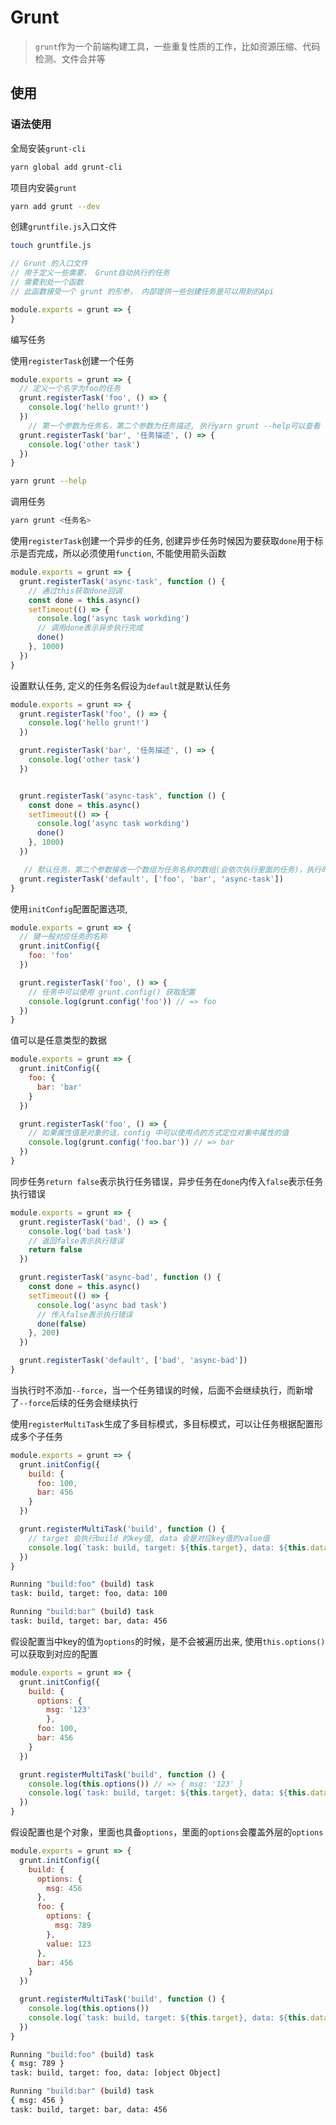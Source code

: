 # Grunt

> `grunt`作为一个前端构建工具，一些重复性质的工作，比如资源压缩、代码检测、文件合并等

## 使用

### 语法使用

全局安装`grunt-cli`

```bash
yarn global add grunt-cli
```

项目内安装`grunt`

```bash
yarn add grunt --dev
```

创建`gruntfile.js`入口文件

```bash
touch gruntfile.js
```

```js
// Grunt 的入口文件
// 用于定义一些需要， Grunt自动执行的任务
// 需要到处一个函数
// 此函数接受一个 grunt 的形参， 内部提供一些创建任务是可以用到的Api

module.exports = grunt => {
}
```

编写任务

使用`registerTask`创建一个任务

```js
module.exports = grunt => {
  // 定义一个名字为foo的任务
  grunt.registerTask('foo', () => {
    console.log('hello grunt!')
  })
	// 第一个参数为任务名，第二个参数为任务描述, 执行yarn grunt --help可以查看
  grunt.registerTask('bar', '任务描述', () => {
    console.log('other task')
  })
}
```

```bash
yarn grunt --help
```

调用任务

```js
yarn grunt <任务名>
```

使用`registerTask`创建一个异步的任务, 创建异步任务时候因为要获取`done`用于标示是否完成，所以必须使用`function`, 不能使用箭头函数

```js
module.exports = grunt => {
  grunt.registerTask('async-task', function () {
    // 通过this获取done回调
    const done = this.async()
    setTimeout(() => {
      console.log('async task workding')
      // 调用done表示异步执行完成
      done()
    }, 1000)
  })
}
```

设置默认任务, 定义的任务名假设为`default`就是默认任务

```js
module.exports = grunt => {
  grunt.registerTask('foo', () => {
    console.log('hello grunt!')
  })

  grunt.registerTask('bar', '任务描述', () => {
    console.log('other task')
  })


  grunt.registerTask('async-task', function () {
    const done = this.async()
    setTimeout(() => {
      console.log('async task workding')
      done()
    }, 1000)
  })

   // 默认任务，第二个参数接收一个数组为任务名称的数组(会依次执行里面的任务)，执行时不指定任务名就会执行default
  grunt.registerTask('default', ['foo', 'bar', 'async-task'])
}
```

使用`initConfig`配置配置选项,

```js
module.exports = grunt => {
  // 键一般对应任务的名称
  grunt.initConfig({
    foo: 'foo'
  })

  grunt.registerTask('foo', () => {
    // 任务中可以使用 grunt.config() 获取配置
    console.log(grunt.config('foo')) // => foo
  })
}
```

值可以是任意类型的数据

```js
module.exports = grunt => {
  grunt.initConfig({
    foo: {
      bar: 'bar'
    }
  })

  grunt.registerTask('foo', () => {
    // 如果属性值是对象的话，config 中可以使用点的方式定位对象中属性的值
    console.log(grunt.config('foo.bar')) // => bar
  })
}
```

同步任务`return false`表示执行任务错误，异步任务在`done`内传入`false`表示任务执行错误

```js
module.exports = grunt => {
  grunt.registerTask('bad', () => {
    console.log('bad task')
    // 返回false表示执行错误
    return false
  })

  grunt.registerTask('async-bad', function () {
    const done = this.async()
    setTimeout(() => {
      console.log('async bad task')
      // 传入false表示执行错误
      done(false)
    }, 200)
  })

  grunt.registerTask('default', ['bad', 'async-bad'])
}
```

当执行时不添加`--force`，当一个任务错误的时候，后面不会继续执行，而新增了`--force`后续的任务会继续执行

使用`registerMultiTask`生成了多目标模式，多目标模式，可以让任务根据配置形成多个子任务

```js
module.exports = grunt => {
  grunt.initConfig({
    build: {
      foo: 100,
      bar: 456
    }
  })

  grunt.registerMultiTask('build', function () {
    // target 会执行build 的key值, data 会是对应key值的value值
    console.log(`task: build, target: ${this.target}, data: ${this.data}`)
  })
}
```

```bash
Running "build:foo" (build) task
task: build, target: foo, data: 100

Running "build:bar" (build) task
task: build, target: bar, data: 456
```

假设配置当中key的值为`options`的时候，是不会被遍历出来, 使用`this.options()`可以获取到对应的配置

```js
module.exports = grunt => {
  grunt.initConfig({
    build: {
      options: {
      	msg: '123'
   		}, 
      foo: 100,
      bar: 456
    }
  })

  grunt.registerMultiTask('build', function () {
    console.log(this.options()) // => { msg: '123' }
    console.log(`task: build, target: ${this.target}, data: ${this.data}`)
  })
}
```

假设配置也是个对象，里面也具备`options`，里面的`options`会覆盖外层的`options`

```js
module.exports = grunt => {
  grunt.initConfig({
    build: {
      options: {
        msg: 456
      },
      foo: {
        options: {
          msg: 789
        },
        value: 123
      },
      bar: 456
    }
  })

  grunt.registerMultiTask('build', function () {
    console.log(this.options())
    console.log(`task: build, target: ${this.target}, data: ${this.data}`)
  })
}
```

```bash
Running "build:foo" (build) task
{ msg: 789 }
task: build, target: foo, data: [object Object]

Running "build:bar" (build) task
{ msg: 456 }
task: build, target: bar, data: 456
```















